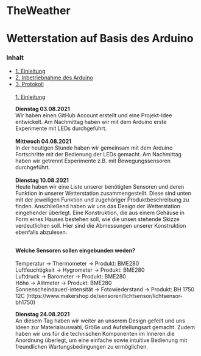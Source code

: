 # TheWeather
<h1>Wetterstation auf Basis des Arduino</h1>

<h3> Inhalt </h3>
<ul style="list-stlye-type:none">
<li><a href="#EINl">1. Einleitung</a></li>
<li><a href="#INBE">2. Inbetriebnahme des Arduino</a></li>
<li><a href="#Prot">3. Protokoll</a></li>
<br>
  <a href="#EINl">1. Einleitung</a>
  <p><b>Dienstag 03.08.2021</b><br>
Wir haben einen GitHub Account erstellt und eine Projekt-Idee entwickelt. Am Nachmittag haben wir mit dem Arduino erste Experimente mit LEDs durchgeführt.<br><br>
<b>Mittwoch 04.08.2021</b><br>In der heutigen Stunde haben wir gemeinsam mit dem Arduino Fortschritte mit der Bedienung der LEDs gemacht. Am Nachmittag haben wir getrennt Experimente z.B. mit Bewegungssensoren durchgeführt.<br><br>
<b>Dienstag 10.08.2021</b><br>Heute haben wir eine Liste unserer benötigten Sensoren und deren Funktion in unserer Wetterstation zusammengestellt. Diese sind unten mit der jeweiligen Funktion und zugehöriger Produktbeschreibung zu finden. Anschließend haben wir uns das Design der Wetterstation eingehender überlegt. Eine Konstruktion, die aus einem Gehäuse in Form eines Hauses bestehen soll, wie die unsen stehende Skizze verdeutlichen soll. Hier sind die Abmessungen unserer Konstruktion ebenfalls abzulesen.</p>
<p></br><b>Welche Sensoren sollen eingebunden weden?</b><br></br>Temperatur -> Thermometer -> Produkt: BME280<br>Luftfeuchtigkeit -> Hygrometer -> Produkt: BME280<br>Luftdruck -> Barometer -> Produkt: BME280<br>Höhe -> Alitmeter -> Produkt: BME280<br>Sonnenscheindauer/-intensität -> Fotowiederstand -> Produkt: BH 1750 12C (https://www.makershop.de/sensoren/lichtsensor/lichtsensor-bh1750)
<p><b>Dienstag 24.08.2021</b><br> An diesem Tag haben wir weiter an unserem Design gefeilt und uns Ideen zur Materialauswahl, Größe und Aufstellungsart gemacht. Zudem haben wir uns für die technischen Komponenten im Inneren die Anordnung überlegt, um eine einfache sowie intuitive Bedienung mit freundlichen Wartungsbedingungen zu ermöglichen.
<br>
